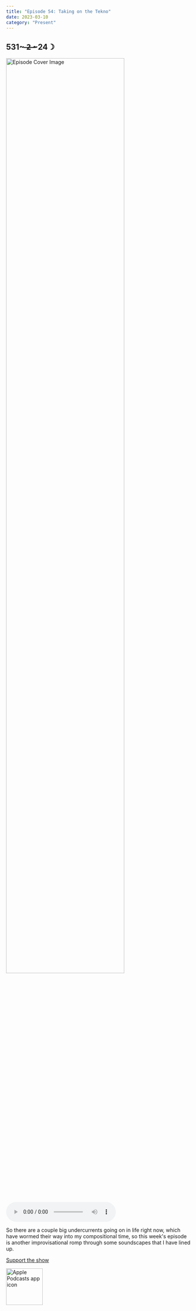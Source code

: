 ```yaml
---
title: "Episode 54: Taking on the Tekno"
date: 2023-03-10
category: "Present"
---
```

## 531~ ̶2̶ ̶~24☽
<img src="https://artwork.captivate.fm/6b7a7527-b6e6-4512-b660-fcc0b7e877a7/-opX7tpLAXRuMDvjmGlF_C_Y.jpg" alt="Episode Cover Image" width=80%/>
<audio controls>
  <source src="https://podcasts.captivate.fm/media/0e383deb-2f0a-4ae1-9edc-28e9bf41351a/12416220-episode-54-taking-on-the-tekno.mp3" type="audio/mpeg">
  Your browser does not support the audio element.
</audio>

<p>So there are a couple big undercurrents going on in life right now, which have wormed their way into my compositional time, so this week&apos;s episode is another improvisational romp through some soundscapes that I have lined up. </p><a rel="payment" href="https://www.paypal.com/donate/?hosted_button_id=WX3GRUK5BHJLS">Support the show</a>

<a href="https://podcasts.apple.com/us/podcast/living-room-music/id1608791560?tscg=30200&itsct=podcast_box_appicon&ls=1&mttnsubad=1608791560" style="display: inline-block;"><img src="https://toolbox.marketingtools.apple.com/api/v2/badges/app-icon-podcasts/standard/en-us" alt="Apple Podcasts app icon" style="width: 100px; height: 100px; vertical-align: middle; object-fit: contain;" /></a>
    